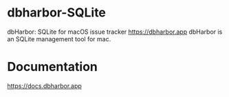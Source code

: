 # dbharbor-SQLite
dbHarbor: SQLite for macOS issue tracker https://dbharbor.app
dbHarbor is an SQLite management tool for mac.

# Documentation

https://docs.dbharbor.app
